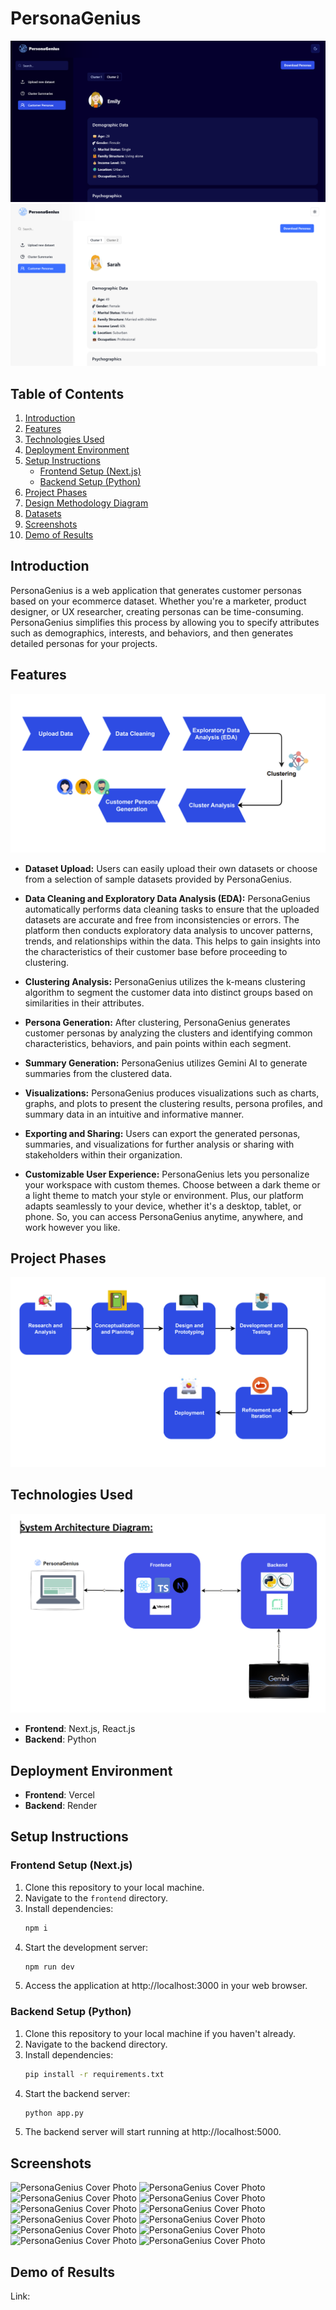﻿# PersonaGenius

![PersonaGenius Cover Photo](frontend/public/assets/preview.png)
![PersonaGenius Cover Photo](frontend/public/assets/previewlight.png)

## Table of Contents
1. [Introduction](#introduction)
2. [Features](#features)
3. [Technologies Used](#technologies-used)
4. [Deployment Environment](#deployment-environment)
5. [Setup Instructions](#setup-instructions)
   - [Frontend Setup (Next.js)](#frontend-setup-nextjs)
   - [Backend Setup (Python)](#backend-setup-python)
6. [Project Phases](#project-phases)
7. [Design Methodology Diagram](#design-methodology-diagram)
8. [Datasets](#datasets)
9. [Screenshots](#screenshots)
10. [Demo of Results](#demo-of-results)

## Introduction
PersonaGenius is a web application that generates customer personas based on your ecommerce dataset. Whether you're a marketer, product designer, or UX researcher, creating personas can be time-consuming. PersonaGenius simplifies this process by allowing you to specify attributes such as demographics, interests, and behaviors, and then generates detailed personas for your projects.

## Features

![PersonaGenius Cover Photo](frontend/public/assets/functionalities.png)

- **Dataset Upload:**
Users can easily upload their own datasets or choose from a selection of sample datasets provided by PersonaGenius.

- **Data Cleaning and Exploratory Data Analysis (EDA):**
PersonaGenius automatically performs data cleaning tasks to ensure that the uploaded datasets are accurate and free from inconsistencies or errors. The platform then conducts exploratory data analysis to uncover patterns, trends, and relationships within the data. This helps to gain insights into the characteristics of their customer base before proceeding to clustering.

- **Clustering Analysis:**
PersonaGenius utilizes the k-means clustering algorithm to segment the customer data into distinct groups based on similarities in their attributes.

- **Persona Generation:**
After clustering, PersonaGenius generates customer personas by analyzing the clusters and identifying common characteristics, behaviors, and pain points within each segment.

- **Summary Generation:**
PersonaGenius utilizes Gemini AI to generate summaries from the clustered data.

- **Visualizations:**
PersonaGenius produces visualizations such as charts, graphs, and plots to present the clustering results, persona profiles, and summary data in an intuitive and informative manner.

- **Exporting and Sharing:**
Users can export the generated personas, summaries, and visualizations for further analysis or sharing with stakeholders within their organization.

- **Customizable User Experience:**
PersonaGenius lets you personalize your workspace with custom themes. Choose between a dark theme or a light theme to match your style or environment. Plus, our platform adapts seamlessly to your device, whether it's a desktop, tablet, or phone. So, you can access PersonaGenius anytime, anywhere, and work however you like.

## Project Phases
![PersonaGenius Cover Photo](frontend/public/assets/phases.png)

## Technologies Used
![PersonaGenius Cover Photo](frontend/public/assets/arch.png)

- **Frontend**: Next.js, React.js
- **Backend**: Python
  
## Deployment Environment
- **Frontend**: Vercel
- **Backend**: Render

## Setup Instructions

### Frontend Setup (Next.js)
1. Clone this repository to your local machine.
2. Navigate to the `frontend` directory.
3. Install dependencies:
   ```bash
   npm i
4. Start the development server: 
   ```bash
   npm run dev
5. Access the application at http://localhost:3000 in your web browser.

### Backend Setup (Python)
1. Clone this repository to your local machine if you haven't already.
2. Navigate to the backend directory.
3. Install dependencies:
    ```bash
    pip install -r requirements.txt
4. Start the backend server:
    ```bash
    python app.py
5. The backend server will start running at http://localhost:5000.

## Screenshots
![PersonaGenius Cover Photo](frontend/public/assets/demo/1.png)
![PersonaGenius Cover Photo](frontend/public/assets/demo/2.png)
![PersonaGenius Cover Photo](frontend/public/assets/demo/3.png)
![PersonaGenius Cover Photo](frontend/public/assets/demo/4.png)
![PersonaGenius Cover Photo](frontend/public/assets/demo/5.png)
![PersonaGenius Cover Photo](frontend/public/assets/demo/6.png)
![PersonaGenius Cover Photo](frontend/public/assets/demo/7.png)
![PersonaGenius Cover Photo](frontend/public/assets/demo/8.png)
![PersonaGenius Cover Photo](frontend/public/assets/demo/9.png)
![PersonaGenius Cover Photo](frontend/public/assets/demo/10.png)
![PersonaGenius Cover Photo](frontend/public/assets/demo/11.png)
![PersonaGenius Cover Photo](frontend/public/assets/demo/12.png)

## Demo of Results
Link: 
